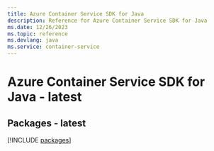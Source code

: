 ```yaml
---
title: Azure Container Service SDK for Java
description: Reference for Azure Container Service SDK for Java
ms.date: 12/26/2023
ms.topic: reference
ms.devlang: java
ms.service: container-service
---
```

# Azure Container Service SDK for Java - latest
## Packages - latest
[!INCLUDE [packages](container-service-index.md)]